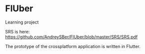 # FlUber

Learning project

SRS is here: https://github.com/AndreySBer/FlUber/blob/master/SRS/SRS.pdf 

The prototype of the crossplatform application is written in Flutter.
